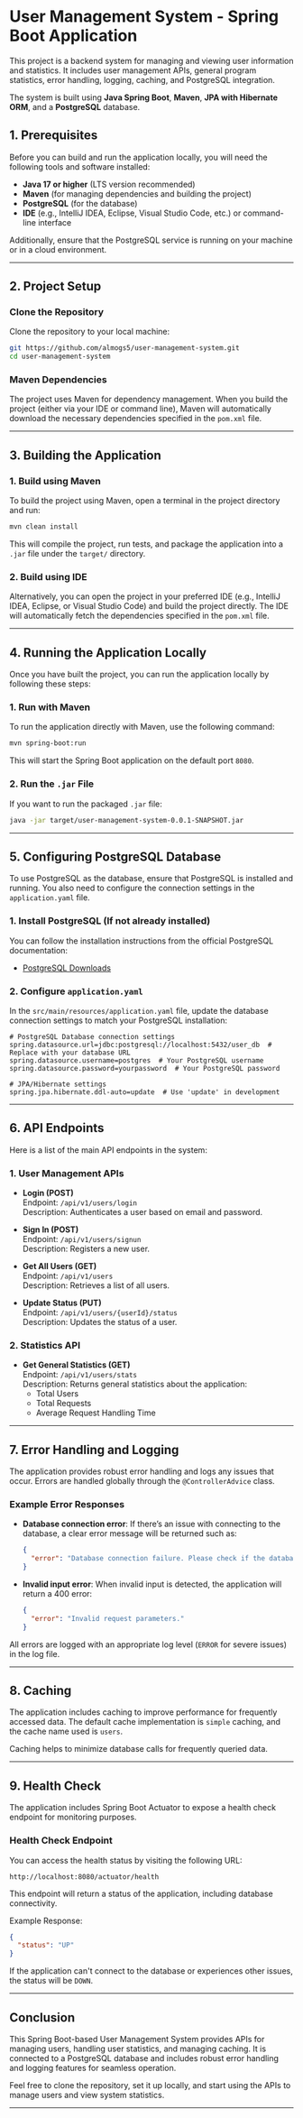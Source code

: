 # User Management System - Spring Boot Application

This project is a backend system for managing and viewing user information and statistics. It includes user management APIs, general program statistics, error handling, logging, caching, and PostgreSQL integration.

The system is built using **Java Spring Boot**, **Maven**, **JPA with Hibernate ORM**, and a **PostgreSQL** database.

## 1. Prerequisites

Before you can build and run the application locally, you will need the following tools and software installed:

- **Java 17 or higher** (LTS version recommended)
- **Maven** (for managing dependencies and building the project)
- **PostgreSQL** (for the database)
- **IDE** (e.g., IntelliJ IDEA, Eclipse, Visual Studio Code, etc.) or command-line interface

Additionally, ensure that the PostgreSQL service is running on your machine or in a cloud environment.

---

## 2. Project Setup

### Clone the Repository

Clone the repository to your local machine:

```bash
git https://github.com/almogs5/user-management-system.git
cd user-management-system
```

### Maven Dependencies

The project uses Maven for dependency management. When you build the project (either via your IDE or command line), Maven will automatically download the necessary dependencies specified in the `pom.xml` file.

---

## 3. Building the Application

### 1. Build using Maven

To build the project using Maven, open a terminal in the project directory and run:

```bash
mvn clean install
```

This will compile the project, run tests, and package the application into a `.jar` file under the `target/` directory.

### 2. Build using IDE

Alternatively, you can open the project in your preferred IDE (e.g., IntelliJ IDEA, Eclipse, or Visual Studio Code) and build the project directly. The IDE will automatically fetch the dependencies specified in the `pom.xml` file.

---

## 4. Running the Application Locally

Once you have built the project, you can run the application locally by following these steps:

### 1. Run with Maven

To run the application directly with Maven, use the following command:

```bash
mvn spring-boot:run
```

This will start the Spring Boot application on the default port `8080`. 

### 2. Run the `.jar` File

If you want to run the packaged `.jar` file:

```bash
java -jar target/user-management-system-0.0.1-SNAPSHOT.jar
```

---

## 5. Configuring PostgreSQL Database

To use PostgreSQL as the database, ensure that PostgreSQL is installed and running. You also need to configure the connection settings in the `application.yaml` file.

### 1. Install PostgreSQL (If not already installed)

You can follow the installation instructions from the official PostgreSQL documentation:
- [PostgreSQL Downloads](https://www.postgresql.org/download/)

### 2. Configure `application.yaml`

In the `src/main/resources/application.yaml` file, update the database connection settings to match your PostgreSQL installation:

```properties
# PostgreSQL Database connection settings
spring.datasource.url=jdbc:postgresql://localhost:5432/user_db  # Replace with your database URL
spring.datasource.username=postgres  # Your PostgreSQL username
spring.datasource.password=yourpassword  # Your PostgreSQL password

# JPA/Hibernate settings
spring.jpa.hibernate.ddl-auto=update  # Use 'update' in development
```
---

## 6. API Endpoints

Here is a list of the main API endpoints in the system:

### 1. **User Management APIs**

- **Login (POST)**  
  Endpoint: `/api/v1/users/login`  
  Description: Authenticates a user based on email and password.

- **Sign In (POST)**  
  Endpoint: `/api/v1/users/signun`  
  Description: Registers a new user.

- **Get All Users (GET)**  
  Endpoint: `/api/v1/users`  
  Description: Retrieves a list of all users.

- **Update Status (PUT)**  
  Endpoint: `/api/v1/users/{userId}/status`  
  Description: Updates the status of a user.

### 2. **Statistics API**

- **Get General Statistics (GET)**  
  Endpoint: `/api/v1/users/stats`  
  Description: Returns general statistics about the application:
    - Total Users
    - Total Requests
    - Average Request Handling Time

---

## 7. Error Handling and Logging

The application provides robust error handling and logs any issues that occur. Errors are handled globally through the `@ControllerAdvice` class.

### Example Error Responses

- **Database connection error**: If there’s an issue with connecting to the database, a clear error message will be returned such as:
  ```json
  {
    "error": "Database connection failure. Please check if the database server is running."
  }
  ```

- **Invalid input error**: When invalid input is detected, the application will return a 400 error:
  ```json
  {
    "error": "Invalid request parameters."
  }
  ```

All errors are logged with an appropriate log level (`ERROR` for severe issues) in the log file.

---

## 8. Caching

The application includes caching to improve performance for frequently accessed data. The default cache implementation is `simple` caching, and the cache name used is `users`.

Caching helps to minimize database calls for frequently queried data.

---
## 9. Health Check

The application includes Spring Boot Actuator to expose a health check endpoint for monitoring purposes.

### Health Check Endpoint

You can access the health status by visiting the following URL:

```
http://localhost:8080/actuator/health
```

This endpoint will return a status of the application, including database connectivity.

Example Response:

```json
{
  "status": "UP"
}
```

If the application can't connect to the database or experiences other issues, the status will be `DOWN`.

---
## Conclusion

This Spring Boot-based User Management System provides APIs for managing users, handling user statistics, and managing caching. It is connected to a PostgreSQL database and includes robust error handling and logging features for seamless operation.

Feel free to clone the repository, set it up locally, and start using the APIs to manage users and view system statistics.

---
